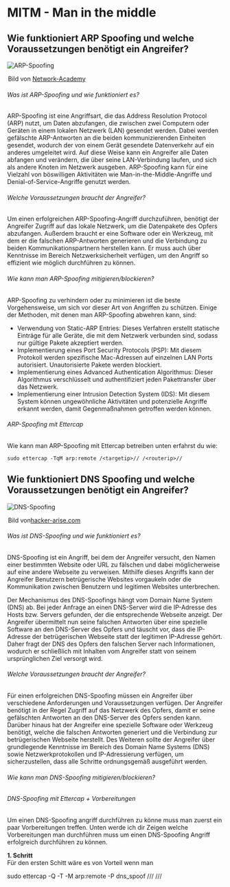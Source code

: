 # MITM - Man in the middle 

## Wie funktioniert ARP Spoofing und welche Voraussetzungen benötigt ein Angreifer?
![ARP-Spoofing](https://www.networkacademy.io/sites/default/files/inline-images/arp-spoofing.gif)
<legend>Bild von <a href="https://www.networkacademy.io/ccna/ethernet/arp-security">Network-Academy</a></legend>

###### Was ist ARP-Spoofing und wie funktioniert es?
ARP-Spoofing ist eine Angriffsart, die das Address Resolution Protocol (ARP) nutzt, um Daten abzufangen, die zwischen zwei Computern oder Geräten in einem lokalen Netzwerk (LAN) gesendet werden. Dabei werden gefälschte ARP-Antworten an die beiden kommunizierenden Einheiten gesendet, wodurch der von einem Gerät gesendete Datenverkehr auf ein anderes umgeleitet wird. Auf diese Weise kann ein Angreifer alle Daten abfangen und verändern, die über seine LAN-Verbindung laufen, und sich als andere Knoten im Netzwerk ausgeben. ARP-Spoofing kann für eine Vielzahl von böswilligen Aktivitäten wie Man-in-the-Middle-Angriffe und Denial-of-Service-Angriffe genutzt werden.

###### Welche Voraussetzungen braucht der Angreifer?
Um einen erfolgreichen ARP-Spoofing-Angriff durchzuführen, benötigt der Angreifer Zugriff auf das lokale Netzwerk, um die Datenpakete des Opfers abzufangen. Außerdem braucht er eine Software oder ein Werkzeug, mit dem er die falschen ARP-Antworten generieren und die Verbindung zu beiden Kommunikationspartnern herstellen kann. Er muss auch über Kenntnisse im Bereich Netzwerksicherheit verfügen, um den Angriff so effizient wie möglich durchführen zu können.

###### Wie kann man ARP-Spoofing mitigieren/blockieren?
ARP-Spoofing zu verhindern oder zu minimieren ist die beste Vorgehensweise, um sich vor dieser Art von Angriffen zu schützen. Einige der Methoden, mit denen man ARP-Spoofing abwehren kann, sind:

* Verwendung von Static-ARP Entries: Dieses Verfahren erstellt statische Einträge für alle Geräte, die mit dem Netzwerk verbunden sind, sodass nur gültige Pakete akzeptiert werden.
* Implementierung eines Port Security Protocols (PSP): Mit diesem Protokoll werden spezifische Mac-Adressen auf einzelnen LAN Ports autorisiert. Unautorisierte Pakete werden blockiert.
* Implementierung eines Advanced Authentication Algorithmus: Dieser Algorithmus verschlüsselt und authentifiziert jeden Pakettransfer über das Netzwerk.
* Implementierung einer Intrusion Detection System (IDS): Mit diesem System können ungewöhnliche Aktivitäten und potenzielle Angriffe erkannt werden, damit Gegenmaßnahmen getroffen werden können.

###### ARP-Spoofing mit Ettercap
Wie kann man ARP-Spoofing mit Ettercap betreiben unten erfahrst du wie:

```
sudo ettercap -TqM arp:remote /<targetip>// /<routerip>//
```

## Wie funktioniert DNS Spoofing und welche Voraussetzungen benötigt ein Angreifer?
![DNS-Spoofing](https://static.wixstatic.com/media/6a4a49_919a0d3958204178959c72f6eff9c184~mv2.gif)
<legend>Bild von<a href="https://www.hackers-arise.com/post/2017/05/23/hacking-dns-to-re-direct-anyone-on-your-lan-to-your-website">hacker-arise.com</a></legend>

###### Was ist DNS-Spoofing und wie funktioniert es?
DNS-Spoofing ist ein Angriff, bei dem der Angreifer versucht, den Namen einer bestimmten Website oder URL zu fälschen und dabei möglicherweise auf eine andere Webseite zu verweisen. Mithilfe dieses Angriffs kann der Angreifer Benutzern betrügerische Websites vorgaukeln oder die Kommunikation zwischen Benutzern und legitimen Websites unterbrechen.

Der Mechanismus des DNS-Spoofings hängt vom Domain Name System (DNS) ab. Bei jeder Anfrage an einen DNS-Server wird die IP-Adresse des Hosts bzw. Servers gefunden, der die entsprechende Webseite anzeigt. Der Angreifer übermittelt nun seine falschen Antworten über eine spezielle Software an den DNS-Server des Opfers und täuscht vor, dass die IP-Adresse der betrügerischen Webseite statt der legitimen IP-Adresse gehört. Daher fragt der DNS des Opfers den falschen Server nach Informationen, wodurch er schließlich mit Inhalten vom Angreifer statt von seinem ursprünglichen Ziel versorgt wird.

###### Welche Voraussetzungen braucht der Angreifer?
Für einen erfolgreichen DNS-Spoofing müssen ein Angreifer über verschiedene Anforderungen und Voraussetzungen verfügen. Der Angreifer benötigt in der Regel Zugriff auf das Netzwerk des Opfers, damit er seine gefälschten Antworten an den DNS-Server des Opfers senden kann. Darüber hinaus hat der Angreifer eine spezielle Software oder Werkzeug benötigt, welche die falschen Antworten generiert und die Verbindung zur betrügerischen Webseite herstellt. Des Weiteren sollte der Angreifer über grundlegende Kenntnisse im Bereich des Domain Name Systems (DNS) sowie Netzwerkprotokollen und IP-Adressierung verfügen, um sicherzustellen, dass alle Schritte ordnungsgemäß ausgeführt werden.

###### Wie kann man DNS-Spoofing mitigieren/blockieren?

###### DNS-Spoofing mit Ettercap + Vorbereitungen
Um einen DNS-Spoofing angriff durchführen zu könne muss man zuerst ein paar Vorbereitungen treffen.
Unten werde ich dir Zeigen welche Vorbereitungen man durchführen muss um einen DNS-Spoofing Angriff erfolgreich durchführen zu können.

**1. Schritt**<br>
Für den ersten Schitt wäre es von Vorteil wenn man 

sudo ettercap -Q -T -M arp:remote -P dns_spoof /<routerip>// /<clientip>//
